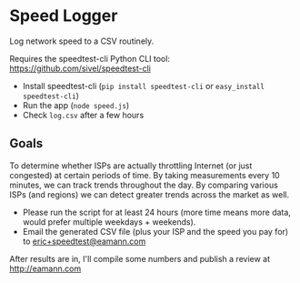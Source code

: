 Speed Logger
============

Log network speed to a CSV routinely.

Requires the speedtest-cli Python CLI tool: https://github.com/sivel/speedtest-cli

- Install speedtest-cli (`pip install speedtest-cli` or `easy_install speedtest-cli`)
- Run the app (`node speed.js`)
- Check `log.csv` after a few hours 

## Goals

To determine whether ISPs are actually throttling Internet (or just congested) at certain periods of time. By taking measurements every 10 minutes, we can track trends throughout the day. By comparing various ISPs (and regions) we can detect greater trends across the market as well.

- Please run the script for at least 24 hours (more time means more data, would prefer multiple weekdays + weekends).
- Email the generated CSV file (plus your ISP and the speed you pay for) to eric+speedtest@eamann.com
 
After results are in, I'll compile some numbers and publish a review at http://eamann.com

